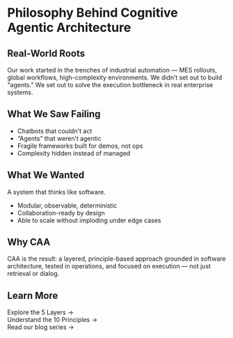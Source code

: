 # Philosophy Behind Cognitive Agentic Architecture

## Real-World Roots
Our work started in the trenches of industrial automation — MES rollouts, global workflows, high-complexity environments. We didn’t set out to build "agents." We set out to solve the execution bottleneck in real enterprise systems.

## What We Saw Failing
- Chatbots that couldn't act
- “Agents” that weren’t agentic
- Fragile frameworks built for demos, not ops
- Complexity hidden instead of managed

## What We Wanted
A system that thinks like software.
- Modular, observable, deterministic
- Collaboration-ready by design
- Able to scale without imploding under edge cases

## Why CAA
CAA is the result: a layered, principle-based approach grounded in software architecture, tested in operations, and focused on execution — not just retrieval or dialog.

## Learn More
Explore the 5 Layers →  
Understand the 10 Principles →  
Read our blog series →  
